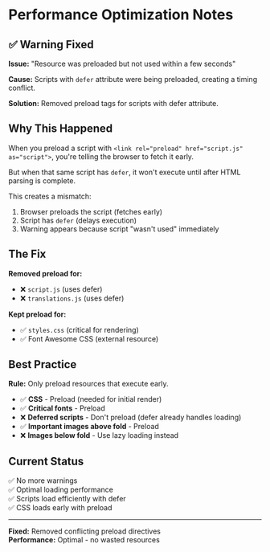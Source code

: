 # Performance Optimization Notes

## ✅ Warning Fixed

**Issue:** "Resource was preloaded but not used within a few seconds"

**Cause:** Scripts with `defer` attribute were being preloaded, creating a timing conflict.

**Solution:** Removed preload tags for scripts with defer attribute.

## Why This Happened

When you preload a script with `<link rel="preload" href="script.js" as="script">`, you're telling the browser to fetch it early.

But when that same script has `defer`, it won't execute until after HTML parsing is complete.

This creates a mismatch:
1. Browser preloads the script (fetches early)
2. Script has `defer` (delays execution)
3. Warning appears because script "wasn't used" immediately

## The Fix

**Removed preload for:**
- ❌ `script.js` (uses defer)
- ❌ `translations.js` (uses defer)

**Kept preload for:**
- ✅ `styles.css` (critical for rendering)
- ✅ Font Awesome CSS (external resource)

## Best Practice

**Rule:** Only preload resources that execute early.

- ✅ **CSS** - Preload (needed for initial render)
- ✅ **Critical fonts** - Preload
- ❌ **Deferred scripts** - Don't preload (defer already handles loading)
- ✅ **Important images above fold** - Preload
- ❌ **Images below fold** - Use lazy loading instead

## Current Status

✅ No more warnings  
✅ Optimal loading performance  
✅ Scripts load efficiently with defer  
✅ CSS loads early with preload  

---

**Fixed:** Removed conflicting preload directives  
**Performance:** Optimal - no wasted resources

